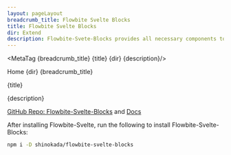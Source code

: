 ```yaml
---
layout: pageLayout
breadcrumb_title: Flowbite Svelte Blocks
title: Flowbite Svelte Blocks
dir: Extend
description: Flowbite-Svete-Blocks provides all necessary components to get started quickly 
---
```


<MetaTag {breadcrumb_title} {title} {dir} {description}/>

<script>
  import { CompoDescription, Htwo, MetaTag } from '../utils'
  import { Breadcrumb, BreadcrumbItem, Heading, A } from '$lib'
</script>

<Breadcrumb class="pt-16 py-8">
  <BreadcrumbItem href="/" home >Home</BreadcrumbItem>
  <BreadcrumbItem>{dir}</BreadcrumbItem>
  <BreadcrumbItem>{breadcrumb_title}</BreadcrumbItem>
</Breadcrumb>

<Heading class="mb-2" tag="h1" customSize="text-3xl">{title}</Heading>

<CompoDescription>{description}</CompoDescription>

<Htwo label="Demo" />

<p class="dark:text-white" >
<a class="text-blue-700" href="https://github.com/shinokada/flowbite-svelte-blocks">GitHub Repo: Flowbite-Svelte-Blocks</a> and <a class="text-blue-700" href="https://shinokada.github.io/flowbite-svelte-blocks/">Docs</a>
</p>


<Htwo label="Installation" />

After installing Flowbite-Svelte, run the following to install Flowbite-Svelte-Blocks:

```sh
npm i -D shinokada/flowbite-svelte-blocks
```
